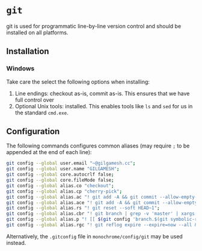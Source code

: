 # `git`

git is used for programmatic line-by-line version control and should be installed on all platforms.

## Installation

### Windows

Take care the select the following options when installing:

1. Line endings: checkout as-is, commit as-is. This ensures that we have full control over 
2. Optional Unix tools: installed. This enables tools like `ls` and `sed` for us in the standard `cmd.exe`.

## Configuration

The following commands configures common aliases (may require `;` to be appended at the end of each line):

```bash
git config --global user.email "~@gilgamesh.cc";
git config --global user.name "GILGAMESH";
git config --global core.autocrlf false;
git config --global core.fileMode false;
git config --global alias.co "checkout";
git config --global alias.cp "cherry-pick";
git config --global alias.ac "! git add -A && git commit --allow-empty-message -am";
git config --global alias.ace "! git add -A && git commit --allow-empty --allow-empty-message -am ''";
git config --global alias.rs "! git reset --soft HEAD~1";
git config --global alias.cbr "! git branch | grep -v 'master' | xargs git branch -D";
git config --global alias.p "! [[ $(git config 'branch.$(git symbolic-ref --short HEAD).merge') = '' ]] && git push -u origin $(git symbolic-ref --short HEAD) || git push";
git config --global alias.rgc "! git reflog expire --expire=now --all && git gc --prune=now --aggressive";
```

Alternatively, the `.gitconfig` file in `monochrome/config/git` may be used instead.
